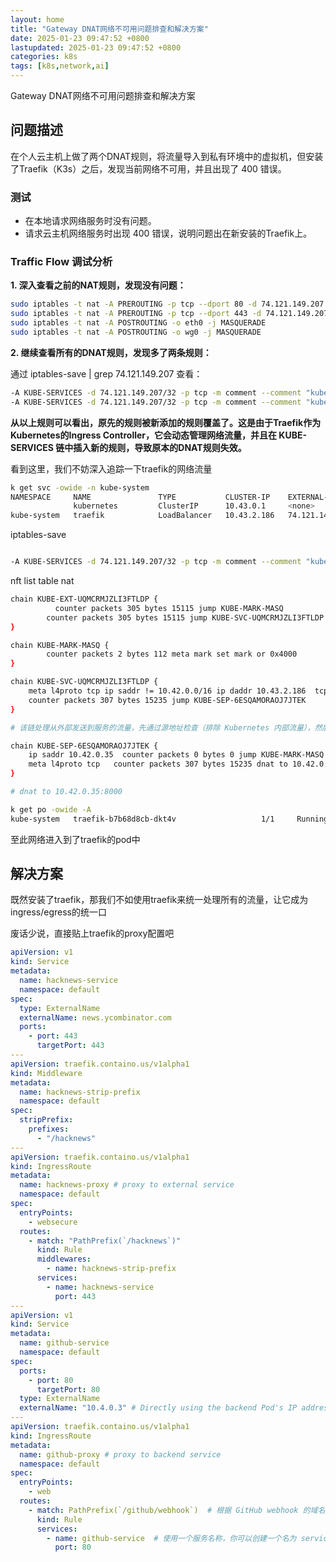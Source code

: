 ```yaml
---
layout: home
title: "Gateway DNAT网络不可用问题排查和解决方案"
date: 2025-01-23 09:47:52 +0800
lastupdated: 2025-01-23 09:47:52 +0800
categories: k8s
tags: [k8s,network,ai]
---
```


Gateway DNAT网络不可用问题排查和解决方案

## 问题描述

在个人云主机上做了两个DNAT规则，将流量导入到私有环境中的虚拟机，但安装了Traefik（K3s）之后，发现当前网络不可用，并且出现了 400 错误。

### 测试

- 在本地请求网络服务时没有问题。
- 请求云主机网络服务时出现 400 错误，说明问题出在新安装的Traefik上。

### Traffic Flow 调试分析

**1. 深入查看之前的NAT规则，发现没有问题：**

```bash
sudo iptables -t nat -A PREROUTING -p tcp --dport 80 -d 74.121.149.207 -j DNAT --to-destination 10.4.0.3:80
sudo iptables -t nat -A PREROUTING -p tcp --dport 443 -d 74.121.149.207 -j DNAT --to-destination 10.4.0.3:443
sudo iptables -t nat -A POSTROUTING -o eth0 -j MASQUERADE
sudo iptables -t nat -A POSTROUTING -o wg0 -j MASQUERADE
```

**2. 继续查看所有的DNAT规则，发现多了两条规则：**

通过 iptables-save | grep 74.121.149.207 查看：
```bash
-A KUBE-SERVICES -d 74.121.149.207/32 -p tcp -m comment --comment "kube-system/traefik:web loadbalancer IP" -m tcp --dport 80 -j KUBE-EXT-UQMCRMJZLI3FTLDP
-A KUBE-SERVICES -d 74.121.149.207/32 -p tcp -m comment --comment "kube-system/traefik:websecure loadbalancer IP" -m tcp --dport 443 -j KUBE-EXT-CVG3OEGEH7H5P3HQ
```

**从以上规则可以看出，原先的规则被新添加的规则覆盖了。这是由于Traefik作为Kubernetes的Ingress Controller，它会动态管理网络流量，并且在 KUBE-SERVICES 链中插入新的规则，导致原本的DNAT规则失效。**

看到这里，我们不妨深入追踪一下traefik的网络流量

```bash
k get svc -owide -n kube-system
NAMESPACE     NAME               TYPE           CLUSTER-IP    EXTERNAL-IP            PORT(S)   AGE   SELECTOR
              kubernetes         ClusterIP      10.43.0.1     <none>                 443/TCP   14d   <none>
kube-system   traefik            LoadBalancer   10.43.2.186   74.121.149.207         80:30974/TCP,443:31017/TCP   36h   app.kubernetes.io/instance=traefik-kube-system,app.kubernetes.
```

iptables-save
```bash iptables-save

-A KUBE-SERVICES -d 74.121.149.207/32 -p tcp -m comment --comment "kube-system/traefik:web loadbalancer IP" -m tcp --dport 80 -j KUBE-EXT-UQMCRMJZLI3FTLDP
```

nft list table nat  
```bash
chain KUBE-EXT-UQMCRMJZLI3FTLDP {
          counter packets 305 bytes 15115 jump KUBE-MARK-MASQ
        counter packets 305 bytes 15115 jump KUBE-SVC-UQMCRMJZLI3FTLDP
}

chain KUBE-MARK-MASQ {
        counter packets 2 bytes 112 meta mark set mark or 0x4000
}

chain KUBE-SVC-UQMCRMJZLI3FTLDP {
    meta l4proto tcp ip saddr != 10.42.0.0/16 ip daddr 10.43.2.186  tcp dport 80 counter packets 0 bytes 0 jump KUBE-MARK-MASQ
    counter packets 307 bytes 15235 jump KUBE-SEP-6ESQAMORAOJ7JTEK
}

# 该链处理从外部发送到服务的流量，先通过源地址检查（排除 Kubernetes 内部流量），然后将流量转发到后端 Pod 的链（KUBE-SEP-6ESQAMORAOJ7JTEK）

chain KUBE-SEP-6ESQAMORAOJ7JTEK {
    ip saddr 10.42.0.35  counter packets 0 bytes 0 jump KUBE-MARK-MASQ
    meta l4proto tcp   counter packets 307 bytes 15235 dnat to 10.42.0.35:8000
}

# dnat to 10.42.0.35:8000
```

```bash
k get po -owide -A
kube-system   traefik-b7b68d8cb-dkt4v                   1/1     Running     0             34h   10.42.0.35   calm-baud-1.localdomain   <none>           <none>
```

至此网络进入到了traefik的pod中

## 解决方案

既然安装了traefik，那我们不如使用traefik来统一处理所有的流量，让它成为ingress/egress的统一口

废话少说，直接贴上traefik的proxy配置吧
```yaml
apiVersion: v1
kind: Service
metadata:
  name: hacknews-service
  namespace: default
spec:
  type: ExternalName
  externalName: news.ycombinator.com
  ports:
    - port: 443
      targetPort: 443
---
apiVersion: traefik.containo.us/v1alpha1
kind: Middleware
metadata:
  name: hacknews-strip-prefix
  namespace: default
spec:
  stripPrefix:
    prefixes:
      - "/hacknews"
---
apiVersion: traefik.containo.us/v1alpha1
kind: IngressRoute
metadata:
  name: hacknews-proxy # proxy to external service
  namespace: default
spec:
  entryPoints:
    - websecure
  routes:
    - match: "PathPrefix(`/hacknews`)"
      kind: Rule
      middlewares:
        - name: hacknews-strip-prefix
      services:
        - name: hacknews-service
          port: 443
---
apiVersion: v1
kind: Service
metadata:
  name: github-service
  namespace: default
spec:
  ports:
    - port: 80
      targetPort: 80
  type: ExternalName
  externalName: "10.4.0.3" # Directly using the backend Pod's IP address
---
apiVersion: traefik.containo.us/v1alpha1
kind: IngressRoute
metadata:
  name: github-proxy # proxy to backend service
  namespace: default
spec:
  entryPoints:
    - web
  routes:
    - match: PathPrefix(`/github/webhook`)  # 根据 GitHub webhook 的域名和路径进行路由
      kind: Rule
      services:
        - name: github-service  # 使用一个服务名称，你可以创建一个名为 service 的服务，或者直接使用 IP 地址
          port: 80
```

